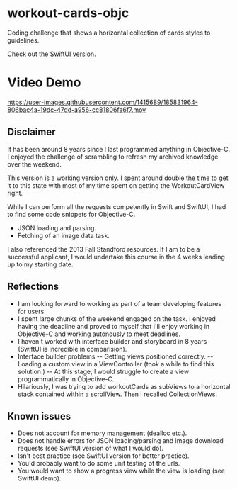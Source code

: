 # workout-cards-objc
Coding challenge that shows a horizontal collection of cards styles to guidelines.

Check out the [SwiftUI version](https://github.com/brenton-crowley/workout-cards-swiftui).

# Video Demo
https://user-images.githubusercontent.com/1415689/185831964-806bac4a-19dc-47dd-a956-cc81806fa6f7.mov

## Disclaimer
It has been around 8 years since I last programmed anything in Objective-C. I enjoyed the challenge of scrambling to refresh my archived knowledge over the weekend.

This version is a working version only. I spent around double the time to get it to this state with most of my time spent on getting the WorkoutCardView right.

While I can perform all the requests competently in Swift and SwiftUI, I had to find some code snippets for Objective-C. 
- JSON loading and parsing.
- Fetching of an image data task.

I also referenced the 2013 Fall Standford resources. If I am to be a successful applicant, I would undertake this course in the 4 weeks leading up to my starting date.

## Reflections
- I am looking forward to working as part of a team developing features for users.
- I spent large chunks of the weekend engaged on the task. I enjoyed having the deadline and proved to myself that I'll enjoy working in Objective-C and working autonously to meet deadlines.
- I haven't worked with interface builder and storyboard in 8 years (SwiftUI is incredible in comparision).
- Interface builder problems
-- Getting views positioned correctly.
-- Loading a custom view in a ViewController (took a while to find this solution.)
-- At this stage, I would struggle to create a view programmatically in Objective-C.
- Hilariously, I was trying to add workoutCards as subViews to a horizontal stack contained within a scrollView. Then I recalled CollectionViews.

## Known issues
- Does not account for memory management (dealloc etc.).
- Does not handle errors for JSON loading/parsing and image download requests (see SwiftUI version of what I would do). 
- Isn't best practice (see SwiftUI version for better practice).
- You'd probably want to do some unit testing of the urls.
- You would want to show a progress view while the view is loading (see SwiftUI demo).
